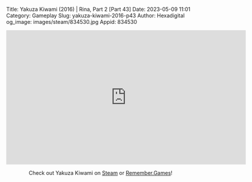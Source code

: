 Title: Yakuza Kiwami (2016) | Rina, Part 2 [Part 43]
Date: 2023-05-09 11:01
Category: Gameplay
Slug: yakuza-kiwami-2016-p43
Author: Hexadigital
og_image: images/steam/834530.jpg
Appid: 834530

<center><iframe src="https://www.youtube.com/embed/nf7AkcSdhhM?feature=oembed" allow="accelerometer; autoplay; encrypted-media; gyroscope; picture-in-picture" width="640" height="360" frameborder="0"></iframe>

Check out Yakuza Kiwami on [Steam](https://store.steampowered.com/app/834530/?curator_clanid=34633900) or [Remember.Games](https://remember.games/game/342/)!</center>